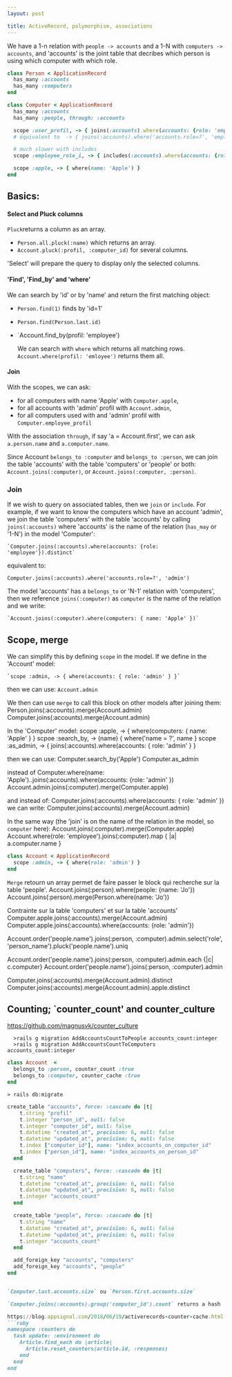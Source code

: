 ```yaml
---
layout: post

title: ActiveRecord, polymorphism, associations
---
```


We have a 1-n relation with `people -> accounts`  and a 1-N with `computers -> accounts`, and 'accounts' is the joint table that decribes which person is using which computer with which role. 


```ruby
class Person < ApplicationRecord
  has_many :accounts
  has_many :computers
end
```
```ruby
class Computer < ApplicationRecord
  has_many :accounts
  has_many :people, through: :accounts

  scope :user_profil, -> { joins(:accounts).where(accounts: {role: 'employee'}) }
  # équivalent to  -> { joins(:accounts).where('accounts.role=?', 'employee') }

  # much slower with includes
  scope :employee_role_i, -> { includes(:accounts).where(accounts: {role: 'employee'}).references(:accounts) }

  scope :apple, -> { where(name: 'Apple') }
end
```
## Basics:

#### Select and Pluck columns
`Pluck`returns a column as an array. 
- `Person.all.pluck(:name)` which returns an array.
- `Account.pluck(:profil, :computer_id)` for several columns.

'Select' will prepare the query to display only the selected columns.

#### 'Find', 'Find_by'  and 'where'
  We can search by 'id' or by 'name' and return the first matching object:
- `Person.find(1)` finds by 'id=1'
- `Person.find(Person.last.id)`
- `Account.find_by(profil: 'employee')

  We can search with `where` which returns all matching rows.
`Account.where(profil: 'emloyee')` returns them all.

#### Join


  With the scopes, we can ask:
- for all computers with name 'Apple' with `Computer.apple`,
- for all accounts with 'admin' profil with `Account.admin`,
- for all computers used with and 'admin' profil with `Computer.employee_profil`

With the association `through`, if say 'a = Account.first', we can ask `a.person.name`  and `a.computer.name`.

Since  Account `belongs_to :computer` and `belongs_to :person`,  we can join the table 'accounts' with the table 'computers' or 'people' or both: `Account.joins(:computer)`, or `Account.joins(:computer, :person)`.

  
 ### Join
 
  If we wish to query on associated tables, then we `join` or `include`. For example, if we want to know the computers which have an account 'admin', we join the table 'computers' with the table 'accounts' by calling `joins(:accounts)` where 'accounts' is the name of the relation (`has_may` or '1-N') in the model 'Computer':
  
    `Computer.joins(:accounts).where(accounts: {role: 'employee'}).distinct`
  
equivalent to:

  `Computer.joins(:accounts).where('accounts.role=?', 'admin') `
  
  The model 'accounts' has a `belongs_to` or 'N-1' relation with 'computers', then we reference `joins(:computer)` as `computer` is the name of the relation and we  write:
  
    `Account.joins(:computer).where(computers: { name: 'Apple' })`
    
## Scope, merge

  We can simplify this by defining `scope` in the model. If we define in the 'Account' model:
  
    `scope :admin, -> { where(accounts: { role: 'admin' } }` 
    
then we can use:
    `Account.admin`
  
We then can use `merge` to call this block on other models after joining them:
    Person.joins(:accounts).merge(Account.admin)
    Computer.joins(:accounts).merge(Account.admin)
  
In the 'Computer' model:
  scope :apple, -> { where(computers: { name: 'Apple' } }
  scpoe :search_by, -> (name) { where('name = ?', name }
  scope :as_admin, -> { joins(:accounts).where(accounts: { role: 'admin' } }

then we can use:
    Computer.search_by('Apple')
    Computer.as_admin
    
instead of
     Computer.where(name: 'Apple')..joins(:accounts).where(accounts: {role: 'admin' })
    Account.admin.joins(:computer).merge(Computer.apple)
    
    
and  instead  of:
  Computer.joins(:accounts).where(accounts: { role: 'admin' })
we can write:
  Computer.joins(:accounts).merge(Account.admin)
  
In the same way (the 'join'    is on the name of the relation in the model, so `computer`  here):
  Account.joins(:computer).merge(Computer.apple)
  Account.where(role: 'employee').joins(:computer).map { |a| a.computer.name }
  
  
```ruby
class Account < ApplicationRecord
  scope :admin, -> { where(role: 'admin') }
end
```
`Merge` retourn un array permet de faire passer le block qui recherche sur la table 'people'.
Account.joins(:person).where(people: {name: 'Jo'})
Account.joins(:person).merge(Person.where(name: 'Jo'))

Contrainte sur la table 'computers' et sur la table 'accounts'
Computer.apple.joins(:accounts).merge(Account.admin)
Computer.apple.joins(:accounts).where(accounts: {role: 'admin'})


Account.order('people.name').joins(:person, :computer).admin.select('role', 'person_name').pluck('people.name').uniq
  
  Account.order('people.name').joins(:person, :computer).admin.each {|c| c.computer}
  Account.order('people.name').joins(:person, :computer).admin
  
  Computer.joins(:accounts).merge(Account.admin).distinct
  Computer.joins(:accounts).merge(Account.admin).apple.distinct 


## Counting; `counter_count' and counter_culture
https://github.com/magnusvk/counter_culture

      >rails g migration AddAccountsCountToPeople accounts_count:integer
      >rails g migration AddAccountsCountToComputers accounts_count:integer
      
```ruby
class Account  < 
  belongs_to :person, counter_count :true
  belongs_to :computer, counter_cache :true
end
```
    > rails db:migrate
    

```ruby
create_table "accounts", force: :cascade do |t|
    t.string "profil"
    t.integer "person_id", null: false
    t.integer "computer_id", null: false
    t.datetime "created_at", precision: 6, null: false
    t.datetime "updated_at", precision: 6, null: false
    t.index ["computer_id"], name: "index_accounts_on_computer_id"
    t.index ["person_id"], name: "index_accounts_on_person_id"
  end

  create_table "computers", force: :cascade do |t|
    t.string "name"
    t.datetime "created_at", precision: 6, null: false
    t.datetime "updated_at", precision: 6, null: false
    t.integer "accounts_count"
  end

  create_table "people", force: :cascade do |t|
    t.string "name"
    t.datetime "created_at", precision: 6, null: false
    t.datetime "updated_at", precision: 6, null: false
    t.integer "accounts_count"
  end

  add_foreign_key "accounts", "computers"
  add_foreign_key "accounts", "people"
end


`Computer.last.accounts.size` ou `Person.first.accounts.size`

`Computer.joins(:accounts).group('computer_id').count` returns a hash `{id => nb, ...}`.

https://blog.appsignal.com/2018/06/19/activerecords-counter-cache.html
```ruby
namespace :counters do
  task update: :environment do
    Article.find_each do |article|
      Article.reset_counters(article.id, :responses)
    end
  end
end
```
  
